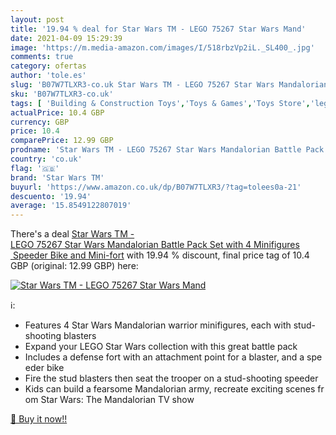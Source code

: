 ```yaml
---
layout: post
title: '19.94 % deal for Star Wars TM - LEGO 75267 Star Wars Mand'
date: 2021-04-09 15:29:39
image: 'https://m.media-amazon.com/images/I/518rbzVp2iL._SL400_.jpg'
comments: true
category: ofertas
author: 'tole.es'
slug: 'B07W7TLXR3-co.uk Star Wars TM - LEGO 75267 Star Wars Mandalorian Battle...'
sku: 'B07W7TLXR3-co.uk'
tags: [ 'Building & Construction Toys','Toys & Games','Toys Store','lego','star wars tm', ]
actualPrice: 10.4 GBP
currency: GBP
price: 10.4
comparePrice: 12.99 GBP
prodname: 'Star Wars TM - LEGO 75267 Star Wars Mandalorian Battle Pack Set with 4 Minifigures  Speeder Bike and Mini-fort'
country: 'co.uk'
flag: '🇬🇧'
brand: 'Star Wars TM'
buyurl: 'https://www.amazon.co.uk/dp/B07W7TLXR3/?tag=tolees0a-21'
descuento: '19.94'
average: '15.8549122807019'
---
```


There's a deal [Star Wars TM - LEGO 75267 Star Wars Mandalorian Battle Pack Set with 4 Minifigures  Speeder Bike and Mini-fort](https://www.amazon.co.uk/dp/B07W7TLXR3/?tag=tolees0a-21)  with  19.94 % discount, final price tag of  10.4 GBP (original: 12.99 GBP) here:

[![Star Wars TM - LEGO 75267 Star Wars Mand](https://m.media-amazon.com/images/I/518rbzVp2iL._SL400_.jpg)](https://www.amazon.co.uk/dp/B07W7TLXR3/?tag=tolees0a-21)

ℹ️:

- Features 4 Star Wars Mandalorian warrior minifigures, each with stud-shooting blasters
- Expand your LEGO Star Wars collection with this great battle pack
- Includes a defense fort with an attachment point for a blaster, and a speeder bike
- Fire the stud blasters then seat the trooper on a stud-shooting speeder
- Kids can build a fearsome Mandalorian army, recreate exciting scenes from Star Wars: The Mandalorian TV show

[🛒 Buy it now!!](https://www.amazon.co.uk/dp/B07W7TLXR3/?tag=tolees0a-21)
